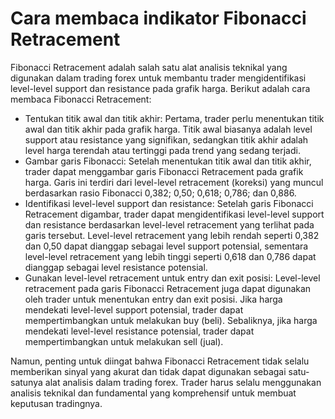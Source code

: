 # Cara membaca indikator Fibonacci Retracement

Fibonacci Retracement adalah salah satu alat analisis teknikal yang digunakan dalam trading forex untuk membantu trader mengidentifikasi level-level support dan resistance pada grafik harga. Berikut adalah cara membaca Fibonacci Retracement:

- Tentukan titik awal dan titik akhir: Pertama, trader perlu menentukan titik awal dan titik akhir pada grafik harga. Titik awal biasanya adalah level support atau resistance yang signifikan, sedangkan titik akhir adalah level harga terendah atau tertinggi pada trend yang sedang terjadi.
- Gambar garis Fibonacci: Setelah menentukan titik awal dan titik akhir, trader dapat menggambar garis Fibonacci Retracement pada grafik harga. Garis ini terdiri dari level-level retracement (koreksi) yang muncul berdasarkan rasio Fibonacci 0,382; 0,50; 0,618; 0,786; dan 0,886.
- Identifikasi level-level support dan resistance: Setelah garis Fibonacci Retracement digambar, trader dapat mengidentifikasi level-level support dan resistance berdasarkan level-level retracement yang terlihat pada garis tersebut. Level-level retracement yang lebih rendah seperti 0,382 dan 0,50 dapat dianggap sebagai level support potensial, sementara level-level retracement yang lebih tinggi seperti 0,618 dan 0,786 dapat dianggap sebagai level resistance potensial.
- Gunakan level-level retracement untuk entry dan exit posisi: Level-level retracement pada garis Fibonacci Retracement juga dapat digunakan oleh trader untuk menentukan entry dan exit posisi. Jika harga mendekati level-level support potensial, trader dapat mempertimbangkan untuk melakukan buy (beli). Sebaliknya, jika harga mendekati level-level resistance potensial, trader dapat mempertimbangkan untuk melakukan sell (jual).

Namun, penting untuk diingat bahwa Fibonacci Retracement tidak selalu memberikan sinyal yang akurat dan tidak dapat digunakan sebagai satu-satunya alat analisis dalam trading forex. Trader harus selalu menggunakan analisis teknikal dan fundamental yang komprehensif untuk membuat keputusan tradingnya.
